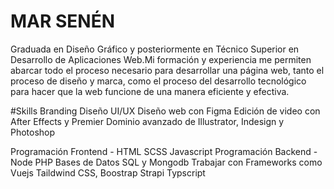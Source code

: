 # MAR SENÉN

Graduada en Diseño Gráfico y posteriormente en Técnico Superior en Desarrollo de Aplicaciones Web.Mi formación y experiencia me permiten abarcar todo el proceso necesario para desarrollar una página web, tanto el proceso de diseño y marca, como el proceso del desarrollo tecnológico para hacer que la web funcione de una manera eficiente y efectiva.

#Skills
Branding
Diseño UI/UX
Diseño web con Figma
Edición de video con After Effects y Premier
Dominio avanzado de Illustrator, Indesign y Photoshop

Programación Frontend - HTML SCSS Javascript
Programación Backend - Node PHP
Bases de Datos SQL y Mongodb
Trabajar con Frameworks como Vuejs
Taildwind CSS, Boostrap
Strapi
Typscript
